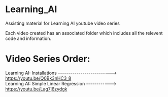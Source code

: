 # Learning_AI
Assisting material for Learning AI youtube video series

Each video created has an associated folder which includes all the relevent code and information.

# Video Series Order:
Learning AI: Installations --------------------------> https://youtu.be/Q0Bk3nHC3_8
<br>
Learning AI: Simple Linear Regression ------------> https://youtu.be/Lag7j6zydgk               
<br>

